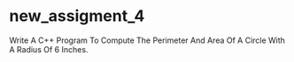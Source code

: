 # new_assigment_4
Write A C++ Program To Compute The Perimeter And Area Of A Circle With A Radius Of 6 Inches.
